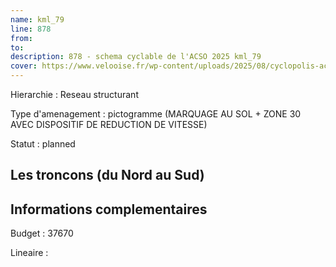 ```yaml
---
name: kml_79 
line: 878
from: 
to:  
description: 878 - schema cyclable de l'ACSO 2025 kml_79 
cover: https://www.velooise.fr/wp-content/uploads/2025/08/cyclopolis-acso-878.jpg
---
```

Hierarchie : Reseau structurant

Type d'amenagement : pictogramme (MARQUAGE AU SOL + ZONE 30 AVEC DISPOSITIF DE REDUCTION DE VITESSE)

Statut : planned

## Les troncons (du Nord au Sud)

## Informations complementaires

Budget  : 37670 

Lineaire :

